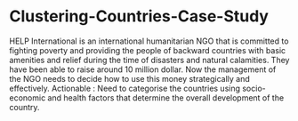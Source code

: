 # Clustering-Countries-Case-Study
HELP International is an international humanitarian NGO that is committed to fighting poverty and providing the people of backward countries with basic amenities and relief during the time of disasters and natural calamities. They have been able to raise around 10 million dollar. Now the management of the NGO needs to decide how to use this money strategically and effectively. Actionable : Need to categorise the countries using socio-economic and health factors that determine the overall development of the country.
